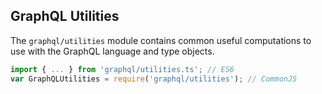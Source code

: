 ## GraphQL Utilities

The `graphql/utilities` module contains common useful computations to use with
the GraphQL language and type objects.

```js
import { ... } from 'graphql/utilities.ts'; // ES6
var GraphQLUtilities = require('graphql/utilities'); // CommonJS
```

